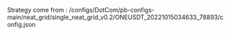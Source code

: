 Strategy come from : /configs/DotCom/pb-configs-main/neat_grid/single_neat_grid_v0.2/ONEUSDT_20221015034633_78893/config.json